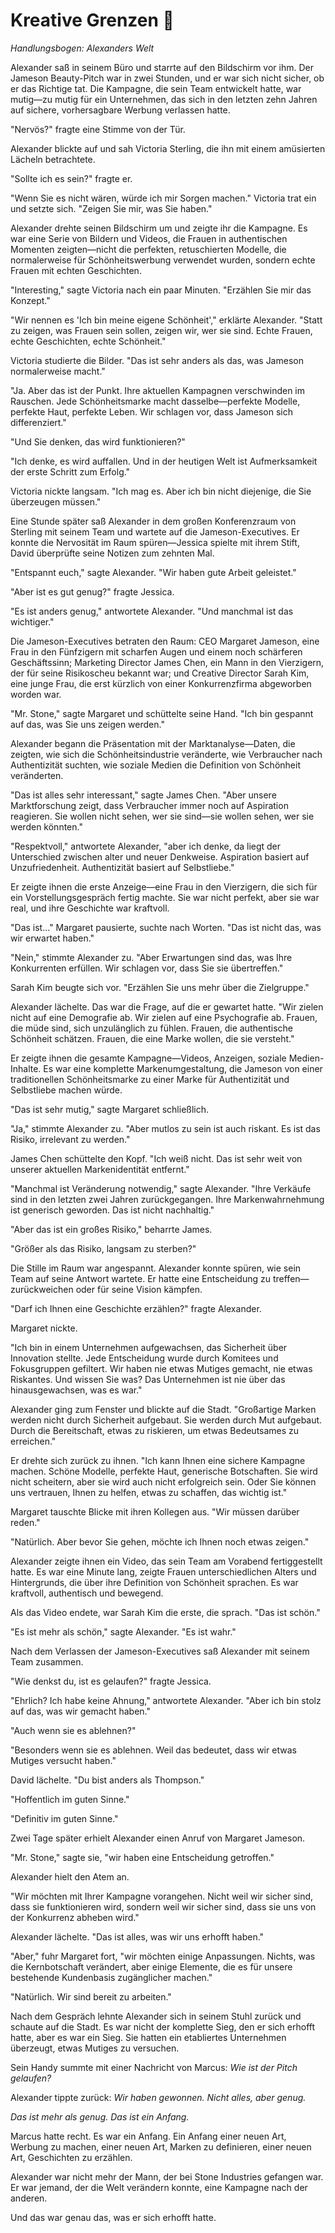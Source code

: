 # Kreative Grenzen 🎨

*Handlungsbogen: Alexanders Welt*

Alexander saß in seinem Büro und starrte auf den Bildschirm vor ihm. Der Jameson Beauty-Pitch war in zwei Stunden, und er war sich nicht sicher, ob er das Richtige tat. Die Kampagne, die sein Team entwickelt hatte, war mutig—zu mutig für ein Unternehmen, das sich in den letzten zehn Jahren auf sichere, vorhersagbare Werbung verlassen hatte.

"Nervös?" fragte eine Stimme von der Tür.

Alexander blickte auf und sah Victoria Sterling, die ihn mit einem amüsierten Lächeln betrachtete.

"Sollte ich es sein?" fragte er.

"Wenn Sie es nicht wären, würde ich mir Sorgen machen." Victoria trat ein und setzte sich. "Zeigen Sie mir, was Sie haben."

Alexander drehte seinen Bildschirm um und zeigte ihr die Kampagne. Es war eine Serie von Bildern und Videos, die Frauen in authentischen Momenten zeigten—nicht die perfekten, retuschierten Modelle, die normalerweise für Schönheitswerbung verwendet wurden, sondern echte Frauen mit echten Geschichten.

"Interesting," sagte Victoria nach ein paar Minuten. "Erzählen Sie mir das Konzept."

"Wir nennen es 'Ich bin meine eigene Schönheit'," erklärte Alexander. "Statt zu zeigen, was Frauen sein sollen, zeigen wir, wer sie sind. Echte Frauen, echte Geschichten, echte Schönheit."

Victoria studierte die Bilder. "Das ist sehr anders als das, was Jameson normalerweise macht."

"Ja. Aber das ist der Punkt. Ihre aktuellen Kampagnen verschwinden im Rauschen. Jede Schönheitsmarke macht dasselbe—perfekte Modelle, perfekte Haut, perfekte Leben. Wir schlagen vor, dass Jameson sich differenziert."

"Und Sie denken, das wird funktionieren?"

"Ich denke, es wird auffallen. Und in der heutigen Welt ist Aufmerksamkeit der erste Schritt zum Erfolg."

Victoria nickte langsam. "Ich mag es. Aber ich bin nicht diejenige, die Sie überzeugen müssen."

Eine Stunde später saß Alexander in dem großen Konferenzraum von Sterling mit seinem Team und wartete auf die Jameson-Executives. Er konnte die Nervosität im Raum spüren—Jessica spielte mit ihrem Stift, David überprüfte seine Notizen zum zehnten Mal.

"Entspannt euch," sagte Alexander. "Wir haben gute Arbeit geleistet."

"Aber ist es gut genug?" fragte Jessica.

"Es ist anders genug," antwortete Alexander. "Und manchmal ist das wichtiger."

Die Jameson-Executives betraten den Raum: CEO Margaret Jameson, eine Frau in den Fünfzigern mit scharfen Augen und einem noch schärferen Geschäftssinn; Marketing Director James Chen, ein Mann in den Vierzigern, der für seine Risikoscheu bekannt war; und Creative Director Sarah Kim, eine junge Frau, die erst kürzlich von einer Konkurrenzfirma abgeworben worden war.

"Mr. Stone," sagte Margaret und schüttelte seine Hand. "Ich bin gespannt auf das, was Sie uns zeigen werden."

Alexander begann die Präsentation mit der Marktanalyse—Daten, die zeigten, wie sich die Schönheitsindustrie veränderte, wie Verbraucher nach Authentizität suchten, wie soziale Medien die Definition von Schönheit veränderten.

"Das ist alles sehr interessant," sagte James Chen. "Aber unsere Marktforschung zeigt, dass Verbraucher immer noch auf Aspiration reagieren. Sie wollen nicht sehen, wer sie sind—sie wollen sehen, wer sie werden könnten."

"Respektvoll," antwortete Alexander, "aber ich denke, da liegt der Unterschied zwischen alter und neuer Denkweise. Aspiration basiert auf Unzufriedenheit. Authentizität basiert auf Selbstliebe."

Er zeigte ihnen die erste Anzeige—eine Frau in den Vierzigern, die sich für ein Vorstellungsgespräch fertig machte. Sie war nicht perfekt, aber sie war real, und ihre Geschichte war kraftvoll.

"Das ist..." Margaret pausierte, suchte nach Worten. "Das ist nicht das, was wir erwartet haben."

"Nein," stimmte Alexander zu. "Aber Erwartungen sind das, was Ihre Konkurrenten erfüllen. Wir schlagen vor, dass Sie sie übertreffen."

Sarah Kim beugte sich vor. "Erzählen Sie uns mehr über die Zielgruppe."

Alexander lächelte. Das war die Frage, auf die er gewartet hatte. "Wir zielen nicht auf eine Demografie ab. Wir zielen auf eine Psychografie ab. Frauen, die müde sind, sich unzulänglich zu fühlen. Frauen, die authentische Schönheit schätzen. Frauen, die eine Marke wollen, die sie versteht."

Er zeigte ihnen die gesamte Kampagne—Videos, Anzeigen, soziale Medien-Inhalte. Es war eine komplette Markenumgestaltung, die Jameson von einer traditionellen Schönheitsmarke zu einer Marke für Authentizität und Selbstliebe machen würde.

"Das ist sehr mutig," sagte Margaret schließlich.

"Ja," stimmte Alexander zu. "Aber mutlos zu sein ist auch riskant. Es ist das Risiko, irrelevant zu werden."

James Chen schüttelte den Kopf. "Ich weiß nicht. Das ist sehr weit von unserer aktuellen Markenidentität entfernt."

"Manchmal ist Veränderung notwendig," sagte Alexander. "Ihre Verkäufe sind in den letzten zwei Jahren zurückgegangen. Ihre Markenwahrnehmung ist generisch geworden. Das ist nicht nachhaltig."

"Aber das ist ein großes Risiko," beharrte James.

"Größer als das Risiko, langsam zu sterben?"

Die Stille im Raum war angespannt. Alexander konnte spüren, wie sein Team auf seine Antwort wartete. Er hatte eine Entscheidung zu treffen—zurückweichen oder für seine Vision kämpfen.

"Darf ich Ihnen eine Geschichte erzählen?" fragte Alexander.

Margaret nickte.

"Ich bin in einem Unternehmen aufgewachsen, das Sicherheit über Innovation stellte. Jede Entscheidung wurde durch Komitees und Fokusgruppen gefiltert. Wir haben nie etwas Mutiges gemacht, nie etwas Riskantes. Und wissen Sie was? Das Unternehmen ist nie über das hinausgewachsen, was es war."

Alexander ging zum Fenster und blickte auf die Stadt. "Großartige Marken werden nicht durch Sicherheit aufgebaut. Sie werden durch Mut aufgebaut. Durch die Bereitschaft, etwas zu riskieren, um etwas Bedeutsames zu erreichen."

Er drehte sich zurück zu ihnen. "Ich kann Ihnen eine sichere Kampagne machen. Schöne Modelle, perfekte Haut, generische Botschaften. Sie wird nicht scheitern, aber sie wird auch nicht erfolgreich sein. Oder Sie können uns vertrauen, Ihnen zu helfen, etwas zu schaffen, das wichtig ist."

Margaret tauschte Blicke mit ihren Kollegen aus. "Wir müssen darüber reden."

"Natürlich. Aber bevor Sie gehen, möchte ich Ihnen noch etwas zeigen."

Alexander zeigte ihnen ein Video, das sein Team am Vorabend fertiggestellt hatte. Es war eine Minute lang, zeigte Frauen unterschiedlichen Alters und Hintergrunds, die über ihre Definition von Schönheit sprachen. Es war kraftvoll, authentisch und bewegend.

Als das Video endete, war Sarah Kim die erste, die sprach. "Das ist schön."

"Es ist mehr als schön," sagte Alexander. "Es ist wahr."

Nach dem Verlassen der Jameson-Executives saß Alexander mit seinem Team zusammen.

"Wie denkst du, ist es gelaufen?" fragte Jessica.

"Ehrlich? Ich habe keine Ahnung," antwortete Alexander. "Aber ich bin stolz auf das, was wir gemacht haben."

"Auch wenn sie es ablehnen?"

"Besonders wenn sie es ablehnen. Weil das bedeutet, dass wir etwas Mutiges versucht haben."

David lächelte. "Du bist anders als Thompson."

"Hoffentlich im guten Sinne."

"Definitiv im guten Sinne."

Zwei Tage später erhielt Alexander einen Anruf von Margaret Jameson.

"Mr. Stone," sagte sie, "wir haben eine Entscheidung getroffen."

Alexander hielt den Atem an.

"Wir möchten mit Ihrer Kampagne vorangehen. Nicht weil wir sicher sind, dass sie funktionieren wird, sondern weil wir sicher sind, dass sie uns von der Konkurrenz abheben wird."

Alexander lächelte. "Das ist alles, was wir uns erhofft haben."

"Aber," fuhr Margaret fort, "wir möchten einige Anpassungen. Nichts, was die Kernbotschaft verändert, aber einige Elemente, die es für unsere bestehende Kundenbasis zugänglicher machen."

"Natürlich. Wir sind bereit zu arbeiten."

Nach dem Gespräch lehnte Alexander sich in seinem Stuhl zurück und schaute auf die Stadt. Es war nicht der komplette Sieg, den er sich erhofft hatte, aber es war ein Sieg. Sie hatten ein etabliertes Unternehmen überzeugt, etwas Mutiges zu versuchen.

Sein Handy summte mit einer Nachricht von Marcus: *Wie ist der Pitch gelaufen?*

Alexander tippte zurück: *Wir haben gewonnen. Nicht alles, aber genug.*

*Das ist mehr als genug. Das ist ein Anfang.*

Marcus hatte recht. Es war ein Anfang. Ein Anfang einer neuen Art, Werbung zu machen, einer neuen Art, Marken zu definieren, einer neuen Art, Geschichten zu erzählen.

Alexander war nicht mehr der Mann, der bei Stone Industries gefangen war. Er war jemand, der die Welt verändern konnte, eine Kampagne nach der anderen.

Und das war genau das, was er sich erhofft hatte.